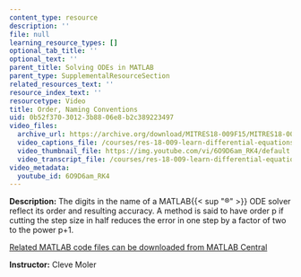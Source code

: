 ```yaml
---
content_type: resource
description: ''
file: null
learning_resource_types: []
optional_tab_title: ''
optional_text: ''
parent_title: Solving ODEs in MATLAB
parent_type: SupplementalResourceSection
related_resources_text: ''
resource_index_text: ''
resourcetype: Video
title: Order, Naming Conventions
uid: 0b52f370-3012-3b88-06e8-b2c389223497
video_files:
  archive_url: https://archive.org/download/MITRES18-009F15/MITRES18-009F15_odes_04_300k.mp4
  video_captions_file: /courses/res-18-009-learn-differential-equations-up-close-with-gilbert-strang-and-cleve-moler-fall-2015/739e9a92342e5814af1f984e3558996f_6O9D6am_RK4.vtt
  video_thumbnail_file: https://img.youtube.com/vi/6O9D6am_RK4/default.jpg
  video_transcript_file: /courses/res-18-009-learn-differential-equations-up-close-with-gilbert-strang-and-cleve-moler-fall-2015/db7d0910df007f7ff8887d420d9243d4_6O9D6am_RK4.pdf
video_metadata:
  youtube_id: 6O9D6am_RK4
---
```


**Description:** The digits in the name of a MATLAB{{< sup "®" >}} ODE solver reflect its order and resulting accuracy. A method is said to have order p if cutting the step size in half reduces the error in one step by a factor of two to the power p+1.

[Related MATLAB code files can be downloaded from MATLAB Central](http://www.mathworks.com/matlabcentral/fileexchange/54611)

**Instructor:** Cleve Moler